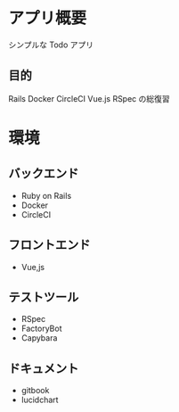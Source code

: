 # アプリ概要

シンプルな Todo アプリ

## 目的

Rails Docker CircleCI Vue.js RSpec の総復習

# 環境

## バックエンド

- Ruby on Rails
- Docker
- CircleCI

## フロントエンド

- Vue,js

## テストツール

- RSpec
- FactoryBot
- Capybara

## ドキュメント

- gitbook
- lucidchart
